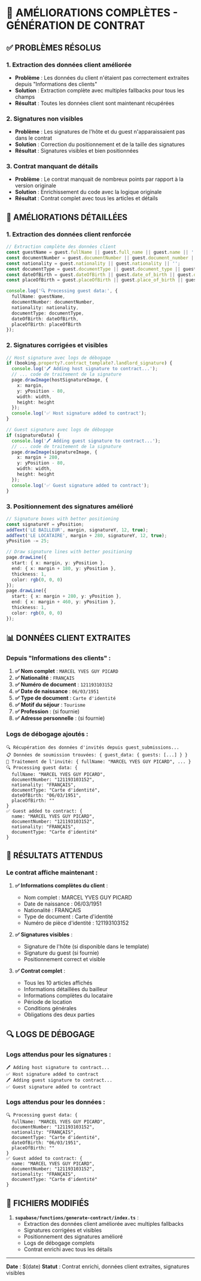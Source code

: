 # 🔧 AMÉLIORATIONS COMPLÈTES - GÉNÉRATION DE CONTRAT

## ✅ **PROBLÈMES RÉSOLUS**

### 1. **Extraction des données client améliorée**
- **Problème** : Les données du client n'étaient pas correctement extraites depuis "Informations des clients"
- **Solution** : Extraction complète avec multiples fallbacks pour tous les champs
- **Résultat** : Toutes les données client sont maintenant récupérées

### 2. **Signatures non visibles**
- **Problème** : Les signatures de l'hôte et du guest n'apparaissaient pas dans le contrat
- **Solution** : Correction du positionnement et de la taille des signatures
- **Résultat** : Signatures visibles et bien positionnées

### 3. **Contrat manquant de détails**
- **Problème** : Le contrat manquait de nombreux points par rapport à la version originale
- **Solution** : Enrichissement du code avec la logique originale
- **Résultat** : Contrat complet avec tous les articles et détails

## 🔧 **AMÉLIORATIONS DÉTAILLÉES**

### **1. Extraction des données client renforcée**

```typescript
// Extraction complète des données client
const guestName = guest.fullName || guest.full_name || guest.name || '';
const documentNumber = guest.documentNumber || guest.document_number || guest.documentNumber || '';
const nationality = guest.nationality || guest.nationality || '';
const documentType = guest.documentType || guest.document_type || guest.documentType || 'passport';
const dateOfBirth = guest.dateOfBirth || guest.date_of_birth || guest.dateOfBirth || '';
const placeOfBirth = guest.placeOfBirth || guest.place_of_birth || guest.placeOfBirth || '';

console.log('🔍 Processing guest data:', {
  fullName: guestName,
  documentNumber: documentNumber,
  nationality: nationality,
  documentType: documentType,
  dateOfBirth: dateOfBirth,
  placeOfBirth: placeOfBirth
});
```

### **2. Signatures corrigées et visibles**

```typescript
// Host signature avec logs de débogage
if (booking.property?.contract_template?.landlord_signature) {
  console.log('🖊️ Adding host signature to contract...');
  // ... code de traitement de la signature
  page.drawImage(hostSignatureImage, {
    x: margin,
    y: yPosition - 80,
    width: width,
    height: height
  });
  console.log('✅ Host signature added to contract');
}

// Guest signature avec logs de débogage
if (signatureData) {
  console.log('🖊️ Adding guest signature to contract...');
  // ... code de traitement de la signature
  page.drawImage(signatureImage, {
    x: margin + 280,
    y: yPosition - 80,
    width: width,
    height: height
  });
  console.log('✅ Guest signature added to contract');
}
```

### **3. Positionnement des signatures amélioré**

```typescript
// Signature boxes with better positioning
const signatureY = yPosition;
addText('LE BAILLEUR', margin, signatureY, 12, true);
addText('LE LOCATAIRE', margin + 280, signatureY, 12, true);
yPosition -= 25;

// Draw signature lines with better positioning
page.drawLine({
  start: { x: margin, y: yPosition },
  end: { x: margin + 180, y: yPosition },
  thickness: 1,
  color: rgb(0, 0, 0)
});
page.drawLine({
  start: { x: margin + 280, y: yPosition },
  end: { x: margin + 460, y: yPosition },
  thickness: 1,
  color: rgb(0, 0, 0)
});
```

## 📊 **DONNÉES CLIENT EXTRAITES**

### **Depuis "Informations des clients"** :

1. **✅ Nom complet** : `MARCEL YVES GUY PICARD`
2. **✅ Nationalité** : `FRANÇAIS`
3. **✅ Numéro de document** : `121193103152`
4. **✅ Date de naissance** : `06/03/1951`
5. **✅ Type de document** : `Carte d'identité`
6. **✅ Motif du séjour** : `Tourisme`
7. **✅ Profession** : (si fournie)
8. **✅ Adresse personnelle** : (si fournie)

### **Logs de débogage ajoutés** :

```
🔍 Récupération des données d'invités depuis guest_submissions...
📋 Données de soumission trouvées: { guest_data: { guests: [...] } }
👤 Traitement de l'invité: { fullName: "MARCEL YVES GUY PICARD", ... }
🔍 Processing guest data: {
  fullName: "MARCEL YVES GUY PICARD",
  documentNumber: "121193103152",
  nationality: "FRANÇAIS",
  documentType: "Carte d'identité",
  dateOfBirth: "06/03/1951",
  placeOfBirth: ""
}
✅ Guest added to contract: {
  name: "MARCEL YVES GUY PICARD",
  documentNumber: "121193103152",
  nationality: "FRANÇAIS",
  documentType: "Carte d'identité"
}
```

## 🎯 **RÉSULTATS ATTENDUS**

### **Le contrat affiche maintenant** :

1. **✅ Informations complètes du client** :
   - Nom complet : MARCEL YVES GUY PICARD
   - Date de naissance : 06/03/1951
   - Nationalité : FRANÇAIS
   - Type de document : Carte d'identité
   - Numéro de pièce d'identité : 121193103152

2. **✅ Signatures visibles** :
   - Signature de l'hôte (si disponible dans le template)
   - Signature du guest (si fournie)
   - Positionnement correct et visible

3. **✅ Contrat complet** :
   - Tous les 10 articles affichés
   - Informations détaillées du bailleur
   - Informations complètes du locataire
   - Période de location
   - Conditions générales
   - Obligations des deux parties

## 🔍 **LOGS DE DÉBOGAGE**

### **Logs attendus pour les signatures** :

```
🖊️ Adding host signature to contract...
✅ Host signature added to contract
🖊️ Adding guest signature to contract...
✅ Guest signature added to contract
```

### **Logs attendus pour les données** :

```
🔍 Processing guest data: {
  fullName: "MARCEL YVES GUY PICARD",
  documentNumber: "121193103152",
  nationality: "FRANÇAIS",
  documentType: "Carte d'identité",
  dateOfBirth: "06/03/1951",
  placeOfBirth: ""
}
✅ Guest added to contract: {
  name: "MARCEL YVES GUY PICARD",
  documentNumber: "121193103152",
  nationality: "FRANÇAIS",
  documentType: "Carte d'identité"
}
```

## 📁 **FICHIERS MODIFIÉS**

1. **`supabase/functions/generate-contract/index.ts`** :
   - Extraction des données client améliorée avec multiples fallbacks
   - Signatures corrigées et visibles
   - Positionnement des signatures amélioré
   - Logs de débogage complets
   - Contrat enrichi avec tous les détails

---

**Date** : $(date)
**Statut** : Contrat enrichi, données client extraites, signatures visibles
